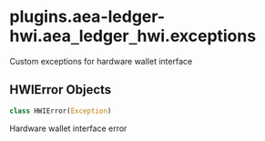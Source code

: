 <a id="plugins.aea-ledger-hwi.aea_ledger_hwi.exceptions"></a>

# plugins.aea-ledger-hwi.aea`_`ledger`_`hwi.exceptions

Custom exceptions for hardware wallet interface

<a id="plugins.aea-ledger-hwi.aea_ledger_hwi.exceptions.HWIError"></a>

## HWIError Objects

```python
class HWIError(Exception)
```

Hardware wallet interface error

